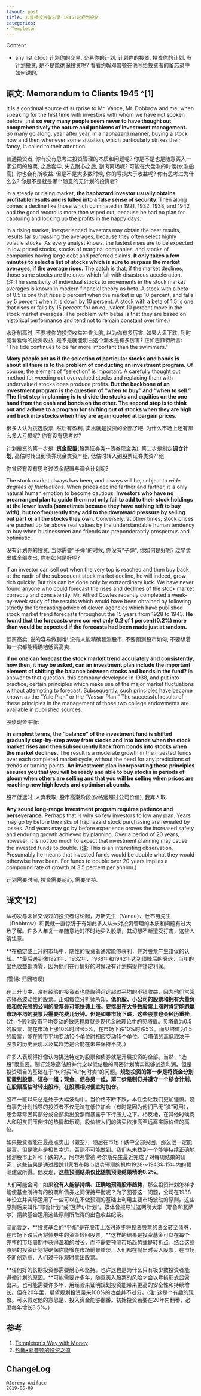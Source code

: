 ```yaml
---
layout: post
title: 邓普顿投资备忘录(1945)之规划投资
categories:
- Templeton
---
```

Content
* any list
{:toc}
计划你的交易, 交易你的计划. 计划你的投资, 投资你的计划. 有计划投资, 是不是能确保投资呢? 看看约翰邓普顿在他写给投资者的备忘录中如何说的.

## 原文: Memorandum to Clients 1945 ^[1]

It is a continual source of surprise to Mr. Vance, Mr. Dobbrow and me, when speaking for the first time with investors with whom we have not spoken before, that **so very many people seem never to have thought out comprehensively the nature and problems of investment management.** So many go along, year after year, in a haphazard manner, buying a stock now and then whenever some situation, which particularly strikes their fancy, is called to their attention.

普通投资者, 你有没有思考过投资管理的本质和问题呢? 你是不是也是随意买入一家公司的股票, 之后套牢, 失去耐心之后, 割肉离场呢? 可能在大盘涨的时候(水涨船高), 你也会有所收益. 但是不是大多数时候, 你的亏损大于收益呢? 你有思考过为什么么? 你是不是就是哪个随意的无计划的投资者?

In a steady or rising market, **the haphazard investor usually obtains profitable results and is lulled into a false sense of security**. Then along comes a decline like those which culminated in 1921, 1932, 1938, and 1942 and the good record is more than wiped out, because he had no plan for capturing and locking up the profits in the happy days.

In a rising market, inexperienced investors may obtain the best results, results far surpassing the averages, because they often select highly volatile stocks. As every analyst knows, the fastest rises are to be expected in low priced stocks, stocks of marginal companies, and stocks of companies having large debt and preferred claims. **It only takes a few minutes to select a list of stocks which is sure to surpass the market averages, if the average rises.** The catch is that, if the market declines, those same stocks are the ones which fall with disastrous acceleration. (注:The sensitivity of individual stocks to movements in the stock market averages is known in modern financial theory as beta. A stock with a beta of 0.5 is one that rises 5 percent when the market is up 10 percent, and falls by 5 percent when it is down by 10 percent. A stock with a beta of 1.5 is one that rises or falls by 15 percent for an equivalent 10 percent move in the stock market averages. The problem with betas is that they are based on historical performance and tend not to remain constant over time.)

水涨船高时, 不要被你的投资收益冲昏头脑, 以为你有多厉害. 如果大盘下跌, 到时能看看你的投资收益, 是不是就能明白这个潮水是有多厉害? 正如巴菲特所言: "The tide continues to be far more important than the swimmers."

**Many people act as if the selection of particular stocks and bonds is about all there is to the problem of conducting an investment program.** Of course, the element of “selection” is important. A carefully thought out method for weeding out overvalued stocks and replacing them with undervalued stocks does produce profits. **But the backbone of an investment program is the question of “when to buy” and “when to sell.” The first step in planning is to divide the stocks and equities on the one hand from the cash and bonds on the other. The second step is to think out and adhere to a program for shifting out of stocks when they are high and back into stocks when they are again quoted at bargain prices.**

很多人认为挑选股票, 然后有盈利, 卖出就是投资的全部了吧. 为什么市场上还有那么多人亏损呢? 你有没有思考过?

计划投资的第一步是: **资金配置**(股票证券类--债券现金类), 第二步是制定**调仓计划**, 高估时转出到债券现金类资产组, 低估时转入到股票证券类资产组.

你曾经有没有思考过资金配置与调仓计划呢?

The stock market always has been, and always will be, subject to *wide degrees of fluctuations*. When prices decline farther and farther, it is only natural human emotion to become cautious. **Investors who have no prearranged plan to guide them not only fail to add to their stock holdings at the lower levels (sometimes because they have nothing left to buy with), but too frequently they add to the downward pressure by selling out part or all the stocks they own.** Conversely, at other times, stock prices are pushed up far above real values by the understandable human tendency to buy when businessmen and friends are preponderantly prosperous and optimistic.

没有计划你的投资, 当你需要"子弹"的时候, 你没有"子弹", 你如何是好呢? 过早卖出或全部卖出, 你有如何是好呢?

If an investor can sell out when the very top is reached and then buy back at the nadir of the subsequent stock market decline, he will indeed, grow rich quickly. But this can be done only by extraordinary luck. We have never found anyone who could forecast the rises and declines of the stock market correctly and consistently. Mr. Alfred Cowles recently completed a week-by-week study of the results which would have been obtained by following strictly the forecasting advice of eleven agencies which have published stock market trend forecasts throughout the 15 years from 1928 to 1943. **He found that the forecasts were correct only 0.2 of 1 percent(0.2%) more than would be expected if the forecasts had been made just at random.**

低买高卖, 说的容易做到难! 没有人能精确预测股市, 不要预测股市如何, 不要想着每一次都能精确地低买高卖.

**If no one can forecast the stock market trend accurately and consistently, how then, it may be asked, can an investment plan include the important element of shifting the balance between stocks and bonds in the fund?** In answer to that question, this company developed in 1938, and put into practice, certain principles which make use of the major market fluctuations without attempting to forecast. Subsequently, such principles have become known as the “Yale Plan” or the “Vassar Plan.” The successful results of these principles in the management of those two college endowments are available in published sources.

股债现金平衡:

**In simplest terms, the “balance” of the investment fund is shifted gradually step-by-step away from stocks and into bonds when the stock market rises and then subsequently back from bonds into stocks when the market declines.** The result is a moderate growth in the invested funds over each completed market cycle, without the need for any predictions of trends or turning points. **An investment plan incorporating these principles assures you that you will be ready and able to buy stocks in periods of gloom when others are selling and that you will be selling when prices are reaching new high levels and optimism abounds.**

股市低迷时, 人弃我取; 股市高潮阶段(价格远超过公司价值), 我弃人取.

**Any sound long-range investment program requires patience and perseverance.** Perhaps that is why so few investors follow any plan. Years may go by before the risks of haphazard stock purchasing are revealed by losses. And years may go by before experience proves the increased safety and enduring growth achieved by planning. Over a period of 20 years, however, it is not too much to expect that investment planning may cause the invested funds to double. (注: This is an interesting observation. Presumably he means that invested funds would be double what they would otherwise have been. For funds to double over 20 years implies a compound rate of growth of 3.5 percent per annum.)

计划需要时间, 投资需要耐心, 需要坚持.

## 译文^[2]

从初次与未曾交谈过的投资者讨论起，万斯先生（Vance）、杜布劳先生（Dobbrow）和我就一直惊讶于有如此多人从未对投资管理的本质和问题有过大致了解。许多人年复一年随意地时不时地买入股票，其幻想不断遭受打击，这些人请注意。

**在稳定或上升的市场中，随性的投资者通常能够获利，并对股票产生错误的认知。**最后遇到像1921年、1932年、1938年和1942年达到顶峰后的衰退，当年的出色收益都清零，因为他们在行情好的时候没有计划捕捉并锁定利润。

(警惕: 归因错误)

在上升市中，没有经验的投资者也能取得远远超过平均的不错收益，因为他们常常选择高波动性的股票。正如每位分析师所知，**低价股、小公司的股票和拥有大量负债和优先股的公司的股票最可能快速上涨。要挑出在大多数股票上涨时肯定能跑赢市场平均的股票只需要花费几分钟。但是如果市场下跌，这些股票也会经历重挫。**(注: 个股对股市平均变动的敏感程度就是现代金融理论中的贝塔值。贝塔值为0.5的股票，能在市场上涨10%时增长5%，在市场下跌10%时跌5%。而贝塔值为1.5的股票，能在股市平均变动10个单位时相应变动15个单位。贝塔值的高低取决于股票的历史表现以及其趋势是否能在未来保持不变。)

许多人表现得好像认为挑选特定的股票和债券就是开展投资的全部。当然，“选股”很重要。制订滤除高估股并代之以低估股的周密计划确实能够创造利润。但是投资项目的基础在于“何时买”和“何时卖”的问题。**规划投资的第一步是将资金分别配置到股票、证券一组；现金、债券另一组。第二步是制订并遵守一个移仓计划，在股票高估时转出股市，在股票相对便宜时加仓。**

股市一直以来总是处于大幅波动中。当价格不断下跌，本性会让我们更加谨慎。没有事先计划指导的投资者不仅无法在低位加仓（有时是因为他们已无“弹”可用），还会常常因其部分或全部卖出股票而暴露于下行压力之下。相反地，在其他时候商人和朋友们压倒性的热情和乐观，股价被人们的购买欲推高至远离实际价值的高位。

如果投资者能在最高点卖出（做空），随后在市场下跌中全部买回，那么他一定能暴富。但是除非是极其幸运，否则不可能做到。我们从未找到一个能够持续正确地预测股市上升和下跌的人。阿尔弗雷德·考尔斯先生最近完成了对每周结果的研究，这些结果是通过跟踪11家发布股市趋势预测的机构1928～1943年15年内的预测建议所得。他发现，**这些预测结果仅比随机预测结果精确0.2%**。

人们可能会问：如果**没有人能够持续、正确地预测股市趋势**，那么投资计划怎样才能使基金所持有的股票和债券之间保持平衡呢？为了回答这一问题，公司在1938年设立并实际运用了一些可以在不做预测的基础上利用主要市场波动的原则。这些原则后来叫作“耶鲁计划”或“瓦萨尔计划”。媒体曾报导过这两所大学（耶鲁和瓦萨尔）捐款基金运用这些原则所取得的出色收益纪录。

简而言之，**投资基金的“平衡”是在股市上涨时逐步将投资股票的资金转至债券，在市场下跌后再将债券中的资金转回股票。**这样的结果是投资基金可以在每个完整的市场周期中获得温和的增长，而不需要预测市场趋势或是转折点。结合这些原则的投资计划将确保你能够在市场前景黯淡、人们都在抛出时买入股票，在市场不断创新高、人们过于乐观时卖出股票。

**任何好的长期投资都需要耐心和坚持。也许这也是为什么只有极少数投资者能遵循计划的原因。**可能需要许多年，随意买入股票的风险才会以亏损形式显露出来。也可能需要许多年，用经验来证明规划投资能带来更高的安全性和持续增长。但在20年里，期望规划投资带来100%的收益并不过分。(注: 这是个有趣的现象。可以假定他的意思是，投入资金能够翻番。初始投资若要在20年内翻番，必须每年增长3.5%。)

## 参考

1. [Templeton's Way with Money](https://book.douban.com/subject/6915772/)
2. [约翰•邓普顿的投资之道](https://book.douban.com/subject/25723410/)

## ChangeLog

```
@Jeremy Anifacc
2019-06-09
```
